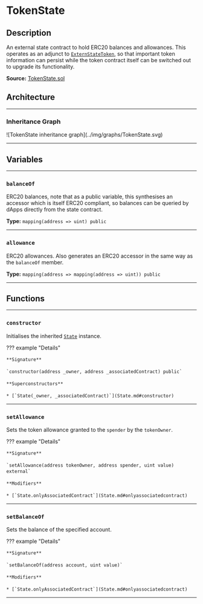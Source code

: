 # TokenState

## Description

An external state contract to hold ERC20 balances and allowances. This operates as an adjunct to [`ExternStateToken`](ExternStateToken.md), so that important token information can persist while the token contract itself can be switched out to upgrade its functionality.

**Source:** [TokenState.sol](https://github.com/Synthetixio/synthetix/blob/master/contracts/TokenState.sol)

## Architecture

---

### Inheritance Graph

<centered-image>
    ![TokenState inheritance graph](../img/graphs/TokenState.svg)
</centered-image>

---

## Variables

---

### `balanceOf`

ERC20 balances, note that as a public variable, this synthesises an accessor which is itself ERC20 compliant, so balances can be queried by dApps directly from the state contract.

**Type:** `mapping(address => uint) public`

---

### `allowance`

ERC20 allowances. Also generates an ERC20 accessor in the same way as the `balanceOf` member.

**Type:** `mapping(address => mapping(address => uint)) public`

---

## Functions

---

### `constructor`

Initialises the inherited [`State`](State.md) instance.

??? example "Details"

    **Signature**

    `constructor(address _owner, address _associatedContract) public`

    **Superconstructors**

    * [`State(_owner, _associatedContract)`](State.md#constructor)

---

### `setAllowance`

Sets the token allowance granted to the `spender` by the `tokenOwner`.

??? example "Details"

    **Signature**

    `setAllowance(address tokenOwner, address spender, uint value) external`

    **Modifiers**

    * [`State.onlyAssociatedContract`](State.md#onlyassociatedcontract)

---

### `setBalanceOf`

Sets the balance of the specified account.

??? example "Details"

    **Signature**

    `setBalanceOf(address account, uint value)`

    **Modifiers**

    * [`State.onlyAssociatedContract`](State.md#onlyassociatedcontract)

---
